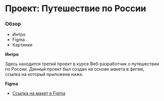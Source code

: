 # Проект: Путешествие по России

### Обзор
* Интро
* Figma
* Картинки

**Интро**

Здесь находится третий проект в курсе Веб-разработчик о путешествии по России.
Данный проект был создан на основе макета в фигме, ссылка на который приложена ниже.

**Figma**

* [Ссылка на макет в Figma](https://www.figma.com/file/5S2WSbEFL6awjVWJ0NWL8Q/Sprint-3_-Russia-_-desktop-mobile?node-id=28503%3A0)
